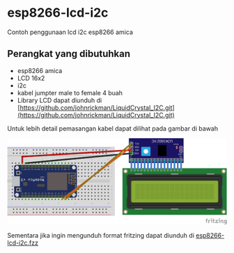 # esp8266-lcd-i2c
Contoh penggunaan lcd i2c esp8266 amica

## Perangkat yang dibutuhkan
+ esp8266 amica
+ LCD 16x2
+ i2c
+ kabel jumpter male to female 4 buah
+ Library LCD dapat diunduh di [https://github.com/johnrickman/LiquidCrystal_I2C.git](https://github.com/johnrickman/LiquidCrystal_I2C.git)

Untuk lebih detail pemasangan kabel dapat dilihat pada gambar di bawah

![](esp8266-lcd-i2c.png)

Sementara jika ingin mengunduh format fritzing dapat diunduh di [esp8266-lcd-i2c.fzz](esp8266-lcd-i2c.fzz)
